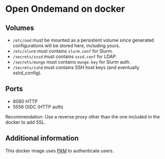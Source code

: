# Open Ondemand on docker

## Volumes

- `/etc/ood` must be mounted as a persistent volume since generated configurations will be stored here, including yours.
- `/etc/slurm` must contains `slurm.conf` for Slurm.
- `/secrets/sssd` must contains `sssd.conf` for LDAP.
- `/secrets/munge` must contains `munge.key` for Slurm auth.
- `/secrets/sshd` must contains SSH host keys (and eventually sshd_config).

## Ports

- 8080 HTTP
- 5556 OIDC (HTTP auth)

Recommendation: Use a reverse proxy other than the one included in the docker to add SSL.

## Additional information

This docker image uses [PAM](https://osc.github.io/ood-documentation/release-2.0/authentication/pam.html) to authenticate users.

